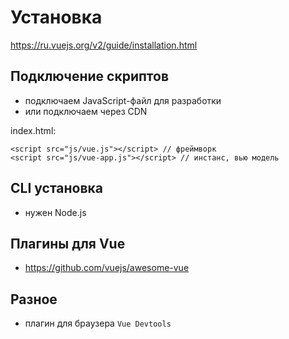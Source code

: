 # Установка
https://ru.vuejs.org/v2/guide/installation.html

## Подключение скриптов
- подключаем JavaScript-файл для разработки
- или подключаем через CDN

index.html:

    <script src="js/vue.js"></script> // фреймворк
    <script src="js/vue-app.js"></script> // инстанс, вью модель

## CLI установка
- нужен Node.js

## Плагины для Vue
- https://github.com/vuejs/awesome-vue

## Разное
- плагин для браузера `Vue Devtools`
